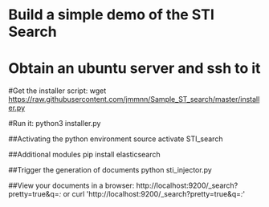 # Build a simple demo of the STI Search

# Obtain an ubuntu server and ssh to it

#Get the installer script:
  wget https://raw.githubusercontent.com/jmmnn/Sample_ST_search/master/installer.py

#Run it:
  python3 installer.py

##Activating the python environment
  source activate STI_search

##Additional modules
  pip install elasticsearch

##Trigger the generation of documents
  python sti_injector.py

##View your documents in a browser:
  http://localhost:9200/_search?pretty=true&q=*:*
  or
  curl 'http://localhost:9200/_search?pretty=true&q=*:*'


<!-- #installing Miniconda

  wget https://repo.continuum.io/miniconda/Miniconda3-latest-Linux-x86_64.sh -O miniconda.sh

  bash miniconda.sh -p miniconda

##Creating a new conda environment
  conda create --name Sample_ST_search pandas numpy

##Activating it
source activate STI_search

##Additional modules
  pip install elasticsearch_dsl

#start a python interactive session
  $ import nltk
  $ nltk.download('brown') -->
